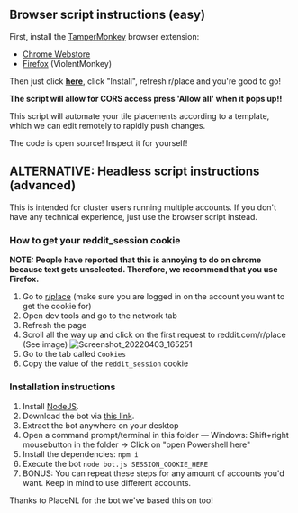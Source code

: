 ## Browser script instructions (easy)
First, install the [TamperMonkey](https://www.tampermonkey.net/) browser extension:
- [Chrome Webstore](https://chrome.google.com/webstore/detail/tampermonkey/dhdgffkkebhmkfjojejmpbldmpobfkfo?hl=en)
 - [Firefox](https://addons.mozilla.org/en-US/firefox/addon/violentmonkey/) (ViolentMonkey)

Then just click **[here](https://raw.githubusercontent.com/roshyrowe/UKplace/main/userscript.user.js)**, click "Install", refresh r/place and you're good to go!

**The script will allow for CORS access press 'Allow all' when it pops up!!**

This script will automate your tile placements according to a template, which we can edit remotely to rapidly push changes.

The code is open source! Inspect it for yourself!







## ALTERNATIVE: Headless script instructions (advanced)

This is intended for cluster users running multiple accounts. If you don't have any technical experience, just use the browser script instead.

### How to get your reddit_session cookie
**NOTE: People have reported that this is annoying to do on chrome because text gets unselected. Therefore, we recommend that you use Firefox.**

1. Go to [r/place](https://reddit.com/r/place) (make sure you are logged in on the account you want to get the cookie for)
2. Open dev tools and go to the network tab
3. Refresh the page
4. Scroll all the way up and click on the first request to reddit.com/r/place (See image)
![Screenshot_20220403_165251](https://user-images.githubusercontent.com/9784257/161433856-27ef7e7c-7f00-4b37-b274-4199ea919aa9.png)
5. Go to the tab called `Cookies`
6. Copy the value of the `reddit_session` cookie

### Installation instructions

1. Install [NodeJS](https://nodejs.org/).
2. Download the bot via [this link](https://github.com/roshyrowe/UKplace/archive/refs/heads/main.zip).
3. Extract the bot anywhere on your desktop
4. Open a command prompt/terminal in this folder — Windows: Shift+right mousebutton in the folder -> Click on "open Powershell here"
5. Install the dependencies: `npm i`
6. Execute the bot `node bot.js SESSION_COOKIE_HERE`
7. BONUS: You can repeat these steps for any amount of accounts you'd want. Keep in mind to use different accounts.

Thanks to PlaceNL for the bot we've based this on too!
